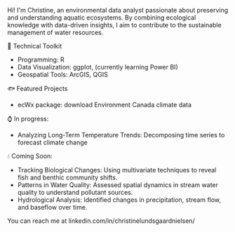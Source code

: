 Hi! I'm Christine, an environmental data analyst passionate about preserving and understanding aquatic ecosystems. By combining ecological knowledge with data-driven insights, I aim to contribute to the sustainable management of water resources.

🌊 Technical Toolkit
- Programming: R
- Data Visualization: ggplot, (currently learning Power BI)
- Geospatial Tools: ArcGIS, QGIS

🐟 Featured Projects
- ecWx package: download Environment Canada climate data

⌚ In progress:
- Analyzing Long-Term Temperature Trends: Decomposing time series to forecast climate change

💧 Coming Soon:
- Tracking Biological Changes: Using multivariate techniques to reveal fish and benthic community shifts.
- Patterns in Water Quality: Assessed spatial dynamics in stream water quality to understand pollutant sources.
- Hydrological Analysis: Identified changes in precipitation, stream flow, and baseflow over time.

You can reach me at linkedin.com/in/christinelundsgaardnielsen/
